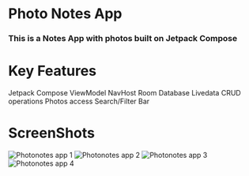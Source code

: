 # Photo Notes App
### This is a Notes App with photos built on Jetpack Compose

# Key Features
Jetpack Compose
ViewModel
NavHost
Room Database
Livedata
CRUD operations
Photos access
Search/Filter Bar

# ScreenShots

![Photonotes app 1](https://github.com/user-attachments/assets/f5181ed9-9cf3-49ba-a0e2-cdd2fd0cf1ed|width=20x20)
![Photonotes app 2](https://github.com/user-attachments/assets/69ec65a0-6f26-4070-838e-b0c7feb37fe6|width=20x20)
![Photonotes app 3](https://github.com/user-attachments/assets/bff8f84d-8d64-4d01-a53d-68cb37e37a87|width=20x20)
![Photonotes app 4](https://github.com/user-attachments/assets/e810a957-8005-4a59-95c8-e8779454b74a|width=20x20)



